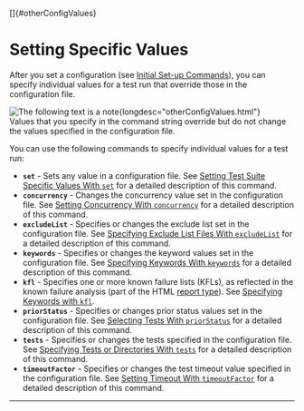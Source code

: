 <!---
  $Id$

  Copyright (c) 2001, 2024, Oracle and/or its affiliates. All rights reserved.
  DO NOT ALTER OR REMOVE COPYRIGHT NOTICES OR THIS FILE HEADER.

  This code is free software; you can redistribute it and/or modify it
  under the terms of the GNU General Public License version 2 only, as
  published by the Free Software Foundation.  Oracle designates this
  particular file as subject to the "Classpath" exception as provided
  by Oracle in the LICENSE file that accompanied this code.

  This code is distributed in the hope that it will be useful, but WITHOUT
  ANY WARRANTY; without even the implied warranty of MERCHANTABILITY or
  FITNESS FOR A PARTICULAR PURPOSE.  See the GNU General Public License
  version 2 for more details (a copy is included in the LICENSE file that
  accompanied this code).

  You should have received a copy of the GNU General Public License version
  2 along with this work; if not, write to the Free Software Foundation,
  Inc., 51 Franklin St, Fifth Floor, Boston, MA 02110-1301 USA.

  Please contact Oracle, 500 Oracle Parkway, Redwood Shores, CA 94065 USA
  or visit www.oracle.com if you need additional information or have any
  questions.
-->

[]{#otherConfigValues}

# Setting Specific Values

After you set a configuration (see [Initial Set-up Commands](basicContext.html)), you can specify
individual values for a test run that override those in the configuration file.

![The following text is a note](../../images/hg_note.gif){longdesc="otherConfigValues.html"}\
Values that you specify in the command string override but do not change the values specified in the
configuration file.

You can use the following commands to specify individual values for a test run:

-   **`set`** - Sets any value in a configuration file. See [Setting Test Suite Specific Values With
    `set`](settingValues.html) for a detailed description of this command.
-   **`concurrency`** - Changes the concurrency value set in the configuration file. See [Setting
    Concurrency With `concurrency`](concurrency.html) for a detailed description of this command.
-   **`excludeList`** - Specifies or changes the exclude list set in the configuration file. See
    [Specifying Exclude List Files With `excludeList`](excludeList.html) for a detailed description
    of this command.
-   **`keywords`** - Specifies or changes the keyword values set in the configuration file. See
    [Specifying Keywords With `keywords`](keyword.html) for a detailed description of this command.
-   **`kfl`** - Specifies one or more known failure lists (KFLs), as reflected in the known failure
    analysis (part of the HTML [report type](writeReports.html#writeReportType)). See [Specifying
    Keywords with `kfl`](knownFailureAnalysis.html).
-   **`priorStatus`** - Specifies or changes prior status values set in the configuration file. See
    [Selecting Tests With `priorStatus`](prior.html) for a detailed description of this command.
-   **`tests`** - Specifies or changes the tests specified in the configuration file. See
    [Specifying Tests or Directories With `tests`](selectingTests.html) for a detailed description
    of this command.
-   **`timeoutFactor`** - Specifies or changes the test timeout value specified in the configuration
    file. See [Setting Timeout With `timeoutFactor`](timeout.html) for a detailed description of
    this command.

----------------------------------------------------------------------------------------------------



